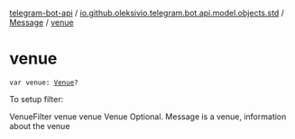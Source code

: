 [telegram-bot-api](../../index.md) / [io.github.oleksivio.telegram.bot.api.model.objects.std](../index.md) / [Message](index.md) / [venue](./venue.md)

# venue

`var venue: `[`Venue`](../-venue/index.md)`?`

To setup filter:

VenueFilter venue venue Venue Optional. Message is a venue, information about the venue

